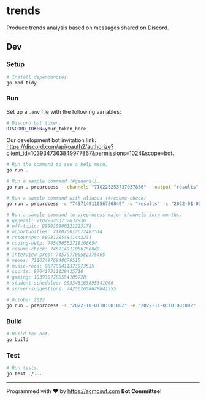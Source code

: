 # trends

Produce trends analysis based on messages shared on Discord.

## Dev

### Setup

```bash
# Install dependencies
go mod tidy
```

### Run

Set up a `.env` file with the following variables:

```bash
# Discord bot token.
DISCORD_TOKEN=your_token_here
```

Our development bot invitation link: <https://discord.com/api/oauth2/authorize?client_id=1039347363849977867&permissions=1024&scope=bot>.

```bash
# Run the command to see a help menu.
go run .
```

```bash
# Run a sample command (#general).
go run . preprocess --channels "710225253737037836" --output "results" --start "2022-11-01T0:00:00Z" --end "2022-11-02T0:00:00Z"

# Run a sample command with aliases (#resume-check)
go run . preprocess -c "745714911056756849" -o "results" -s "2022-01-01T0:00:00Z" -e "2023-01-01T0:00:00Z"
```

```bash
# Run a sample command to preprocess major channels into months.
# general: 710225253737037836
# off-topic: 999910900121223178
# opportunities: 711075012672487514
# resources: 802312854811443231
# coding-help: 745456552718106654
# resume-check: 745714911056756849
# interview-prep: 745797700582375465
# memes: 711074976840679515
# music-recs: 987785411373973535
# sports: 970417311129415710
# gaming: 1039307766554185728
# student-schedules: 903343163895341066
# server-suggestions: 742567658628841555

# October 2022
go run . preprocess -s "2022-10-01T0:00:00Z" -e "2022-11-01T0:00:00Z" -c "710225253737037836,999910900121223178,711075012672487514,802312854811443231,745456552718106654,745714911056756849,745797700582375465,711074976840679515,987785411373973535,970417311129415710,1039307766554185728,903343163895341066,742567658628841555"
```

### Build

```bash
# Build the bot.
go build
```

### Test

```bash
# Run tests.
go test ./...
```

---

Programmed with ❤️ by <https://acmcsuf.com> **Bot Committee**!
